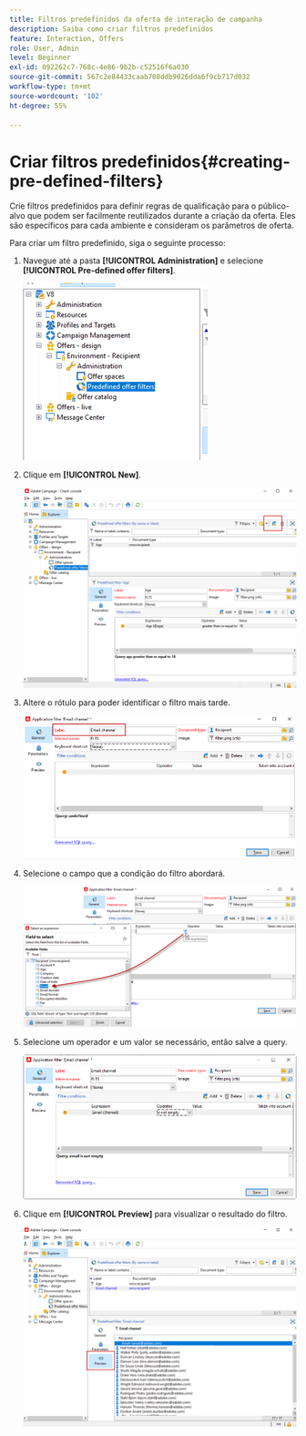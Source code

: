 ```yaml
---
title: Filtros predefinidos da oferta de interação de campanha
description: Saiba como criar filtros predefinidos
feature: Interaction, Offers
role: User, Admin
level: Beginner
exl-id: 092262c7-768c-4e86-9b2b-c52516f6a030
source-git-commit: 567c2e84433caab708ddb9026dda6f9cb717d032
workflow-type: tm+mt
source-wordcount: '102'
ht-degree: 55%

---
```


# Criar filtros predefinidos{#creating-pre-defined-filters}

Crie filtros predefinidos para definir regras de qualificação para o público-alvo que podem ser facilmente reutilizados durante a criação da oferta. Eles são específicos para cada ambiente e consideram os parâmetros de oferta.

Para criar um filtro predefinido, siga o seguinte processo:

1. Navegue até a pasta **[!UICONTROL Administration]** e selecione **[!UICONTROL Pre-defined offer filters]**.

   ![](assets/offer_filter_create_005.png)

1. Clique em **[!UICONTROL New]**.

   ![](assets/offer_filter_create_001.png)

1. Altere o rótulo para poder identificar o filtro mais tarde.

   ![](assets/offer_filter_create_002.png)

1. Selecione o campo que a condição do filtro abordará.

   ![](assets/offer_filter_create_003.png)

1. Selecione um operador e um valor se necessário, então salve a query.

   ![](assets/offer_filter_create_004.png)

1. Clique em **[!UICONTROL Preview]** para visualizar o resultado do filtro.

   ![](assets/offer_filter_create_006.png)
